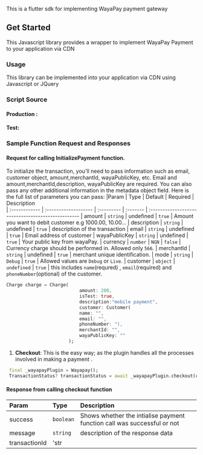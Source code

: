 This is a flutter sdk for implementing WayaPay payment gateway

## Get Started

This Javascript library provides a wrapper to implement WayaPay Payment to your application via CDN
### Usage

This library can be implemented into your application via CDN using Javascript or JQuery

### Script Source
#### Production : 
#### Test: 

### Sample Function Request and Responses

#### Request for calling InitializePayment function.

To initialize the transaction, you'll need to pass information such as email, customer object, amount,merchantId, wayaPublicKey, etc. Email and amount,merchantId,description, wayaPublicKey are required. You can also pass any other additional information in the metadata object field. Here is the full list of parameters you can pass:
|Param       | Type                 | Default    | Required | Description                      
| :------------ | :------------------- | :--------- | :------- | :-------------------------------------------------
| amount	| `string`			   | undefined      | `true`  | Amount you want to debit customer e.g 1000.00, 10.00...
| description      | `string`             | undefined   | `true`  | description of the transaction
| email | `string`             | undefined       | `true`  | Email address of customer
| wayaPublicKey       | `string`        | undefined | `true`  | Your public key from wayaPay.
| currency      | `number`  |  `NGN`    | `false`   | Currency charge should be performed in. Allowed only `566`.
| merchantId      | `string`  |  undefined    | `true`   | merchant unique identification.
| mode      | `string`  |  `Debug`    | `true`   | Allowed values are `Debug` or `Live`.
| customer      | `object`  |  `undefined`    | `true`   | this includes `name`(requred) , `email`(required) and `phoneNumber`(optional) of the customer.


 ```dart
 Charge charge = Charge(
                            amount: 200,
                            isTest: true,
                            description:"mobile payment",
                            customer: Customer(
                            name: "", 
                            email: "", 
                            phoneNumber: "),
                            merchantId: "",
                            wayaPublicKey: ""
                        );
 ```
 
 1.  **Checkout**: This is the easy way; as the plugin handles all the
    processes involved in making a payment .
    
  ```dart
   final _wayapayPlugin = Wayapay();
   TransactionStatus? transactionStatus = await _wayapayPlugin.checkout(context,charge);
 ```
 
                        
                        
#### Response from calling checkout function
|Param       | Type                 | Description                      
| :------------ | :------------------- | :-------------------------------------------------
| success	| `boolean`			 | Shows whether the intialise payment function call was successful or not
| message | `string`  | description of the response data
| transactionId | 'str



